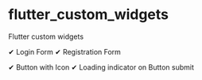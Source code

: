 # flutter_custom_widgets
Flutter custom widgets


✔ Login Form
✔ Registration Form

✔ Button with Icon
✔ Loading indicator on Button submit
